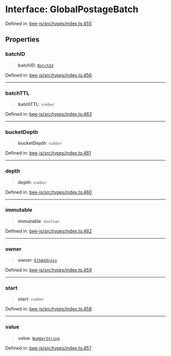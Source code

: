 # Interface: GlobalPostageBatch

Defined in: [bee-js/src/types/index.ts:455](https://github.com/ethersphere/bee-js/blob/3abbe2b1b264d6b586511a56e93badb2236bd09d/src/types/index.ts#L455)

## Properties

### batchID

> **batchID**: [`BatchId`](../classes/BatchId.md)

Defined in: [bee-js/src/types/index.ts:456](https://github.com/ethersphere/bee-js/blob/3abbe2b1b264d6b586511a56e93badb2236bd09d/src/types/index.ts#L456)

***

### batchTTL

> **batchTTL**: `number`

Defined in: [bee-js/src/types/index.ts:463](https://github.com/ethersphere/bee-js/blob/3abbe2b1b264d6b586511a56e93badb2236bd09d/src/types/index.ts#L463)

***

### bucketDepth

> **bucketDepth**: `number`

Defined in: [bee-js/src/types/index.ts:461](https://github.com/ethersphere/bee-js/blob/3abbe2b1b264d6b586511a56e93badb2236bd09d/src/types/index.ts#L461)

***

### depth

> **depth**: `number`

Defined in: [bee-js/src/types/index.ts:460](https://github.com/ethersphere/bee-js/blob/3abbe2b1b264d6b586511a56e93badb2236bd09d/src/types/index.ts#L460)

***

### immutable

> **immutable**: `boolean`

Defined in: [bee-js/src/types/index.ts:462](https://github.com/ethersphere/bee-js/blob/3abbe2b1b264d6b586511a56e93badb2236bd09d/src/types/index.ts#L462)

***

### owner

> **owner**: [`EthAddress`](../classes/EthAddress.md)

Defined in: [bee-js/src/types/index.ts:459](https://github.com/ethersphere/bee-js/blob/3abbe2b1b264d6b586511a56e93badb2236bd09d/src/types/index.ts#L459)

***

### start

> **start**: `number`

Defined in: [bee-js/src/types/index.ts:458](https://github.com/ethersphere/bee-js/blob/3abbe2b1b264d6b586511a56e93badb2236bd09d/src/types/index.ts#L458)

***

### value

> **value**: [`NumberString`](../type-aliases/NumberString.md)

Defined in: [bee-js/src/types/index.ts:457](https://github.com/ethersphere/bee-js/blob/3abbe2b1b264d6b586511a56e93badb2236bd09d/src/types/index.ts#L457)
